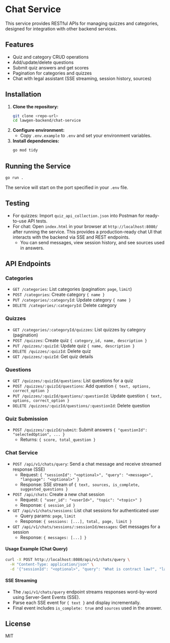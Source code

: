 # Chat Service

This service provides RESTful APIs for managing quizzes and categories, designed for integration with other backend services.

## Features
- Quiz and category CRUD operations
- Add/update/delete questions
- Submit quiz answers and get scores
- Pagination for categories and quizzes
- Chat with legal assistant (SSE streaming, session history, sources)

## Installation
1. **Clone the repository:**
   ```bash
   git clone <repo-url>
   cd lawgen-backend/chat-service
   ```
2. **Configure environment:**
   - Copy `.env.example` to `.env` and set your environment variables.
3. **Install dependencies:**
   ```bash
   go mod tidy
   ```

## Running the Service
```bash
go run .
```
The service will start on the port specified in your `.env` file.

## Testing
- For quizzes: Import `quiz_api_collection.json` into Postman for ready-to-use API tests.
- For chat: Open `index.html` in your browser at `http://localhost:8080/` after running the service. This provides a production-ready chat UI that interacts with the backend via SSE and REST endpoints.
  - You can send messages, view session history, and see sources used in answers.

## API Endpoints
### Categories
- `GET /categories`: List categories (pagination: `page`, `limit`)
- `POST /categories`: Create category `{ name }`
- `PUT /categories/:categoryId`: Update category `{ name }`
- `DELETE /categories/:categoryId`: Delete category

### Quizzes
- `GET /categories/:categoryId/quizzes`: List quizzes by category (pagination)
- `POST /quizzes`: Create quiz `{ category_id, name, description }`
- `PUT /quizzes/:quizId`: Update quiz `{ name, description }`
- `DELETE /quizzes/:quizId`: Delete quiz
- `GET /quizzes/:quizId`: Get quiz details

### Questions
- `GET /quizzes/:quizId/questions`: List questions for a quiz
- `POST /quizzes/:quizId/questions`: Add question `{ text, options, correct_option }`
- `PUT /quizzes/:quizId/questions/:questionId`: Update question `{ text, options, correct_option }`
- `DELETE /quizzes/:quizId/questions/:questionId`: Delete question

### Quiz Submission
- `POST /quizzes/:quizId/submit`: Submit answers `{ "questionId": "selectedOption", ... }`
  - Returns: `{ score, total_question }`

### Chat Service
- `POST /api/v1/chats/query`: Send a chat message and receive streamed response (SSE)
  - Request: `{ "sessionId": "<optional>", "query": "<message>", "language": "<optional>" }`
  - Response: SSE stream of `{ text, sources, is_complete, suggested_questions }`
- `POST /api/chats`: Create a new chat session
  - Request: `{ "user_id": "<userId>", "topic": "<topic>" }`
  - Response: `{ session_id }`
- `GET /api/v1/chats/sessions`: List chat sessions for authenticated user
  - Query params: `page`, `limit`
  - Response: `{ sessions: [...], total, page, limit }`
- `GET /api/v1/chats/sessions/:sessionId/messages`: Get messages for a session
  - Response: `{ messages: [...] }`

#### Usage Example (Chat Query)
```bash
curl -X POST http://localhost:8080/api/v1/chats/query \
  -H "Content-Type: application/json" \
  -d '{"sessionId": "<optional>", "query": "What is contract law?", "language": "en"}'
```

#### SSE Streaming
- The `/api/v1/chats/query` endpoint streams responses word-by-word using Server-Sent Events (SSE).
- Parse each SSE event for `{ text }` and display incrementally.
- Final event includes `is_complete: true` and `sources` used in the answer.

## License
MIT
